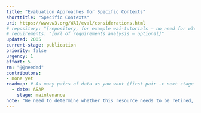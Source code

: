 ```yaml
---
title: "Evaluation Approaches for Specific Contexts"
shorttitle: "Specific Contexts"
uri: https://www.w3.org/WAI/eval/considerations.html
# repository: "[repository, for example wai-tutorials – no need for w3c/ or GitHub URL – optional]"
# requirements: "[url of requirements analysis – optional]"
updated: 2005
current-stage: publication
priority: false
urgency: 1
effort: 5
rm: "@@needed"
contributors:
- none yet
roadmap: # As many pairs of data as you want (first pair -> next stage in the tool)
  - date: ASAP
    stage: maintenance
note: "We need to determine whether this resource needs to be retired, updated, rewritten or combined with other existing resources "
---
```

